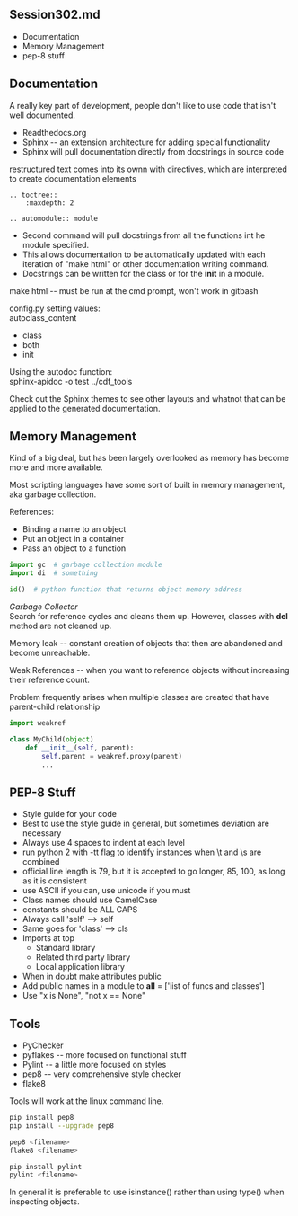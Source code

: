 Session302.md  
------

* Documentation
* Memory Management
* pep-8 stuff

Documentation  
------

A really key part of development, people don't like to use code that isn't well documented.  
* Readthedocs.org
* Sphinx -- an extension architecture for adding special functionality
* Sphinx will pull documentation directly from docstrings in source code

restructured text comes into its ownn with directives, which are interpreted to create documentation elements

```
.. toctree::
    :maxdepth: 2

.. automodule:: module
```

* Second command will pull docstrings from all the functions int he module specified.
* This allows documentation to be automatically updated with each iteration of "make html" or other documentation writing command.
* Docstrings can be written for the class or for the __init__ in a module.

make html -- must be run at the cmd prompt, won't work in gitbash

config.py setting values:  
autoclass_content  
* class
* both
* init

Using the autodoc function:  
sphinx-apidoc -o test ../cdf_tools

Check out the Sphinx themes to see other layouts and whatnot that can be applied to the generated documentation.

Memory Management
------

Kind of a big deal, but has been largely overlooked as memory has become more and more available.

Most scripting languages have some sort of built in memory management, aka garbage collection.

References:  
* Binding a name to an object
* Put an object in a container
* Pass an object to a function

```python
import gc  # garbage collection module
import di  # something

id()  # python function that returns object memory address

```

_Garbage Collector_  
Search for reference cycles and cleans them up. However, classes with __del__ method are not cleaned up.

Memory leak -- constant creation of objects that then are abandoned and become unreachable.

Weak References -- when you want to reference objects without increasing their reference count.

Problem frequently arises when multiple classes are created that have parent-child relationship

```python
import weakref

class MyChild(object)
    def __init__(self, parent):
        self.parent = weakref.proxy(parent)
        ...

```

PEP-8 Stuff
------

* Style guide for your code
* Best to use the style guide in general, but sometimes deviation are necessary
* Always use 4 spaces to indent at each level
* run python 2 with -tt flag to identify instances when \t and \s are combined
* official line length is 79, but it is accepted to go longer, 85, 100, as long as it is consistent
* use ASCII if you can, use unicode if you must
* Class names should use CamelCase
* constants should be ALL CAPS
* Always call 'self' --> self
* Same goes for 'class' --> cls
* Imports at top
    + Standard library
    + Related third party library
    + Local application library
* When in doubt make attributes public
* Add public names in a module to __all__ = ['list of funcs and classes']
* Use "x is None", "not x == None"

Tools
------

* PyChecker
* pyflakes -- more focused on functional stuff
* Pylint -- a little more focused on styles
* pep8 -- very comprehensive style checker
* flake8

Tools will work at the linux command line.

```bash
pip install pep8
pip install --upgrade pep8

pep8 <filename>
flake8 <filename>

pip install pylint
pylint <filename>

```

In general it is preferable to use isinstance() rather than using type() when inspecting objects.
